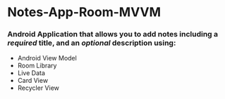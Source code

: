 # Notes-App-Room-MVVM
### Android Application that allows you to add notes including a *required* **title**, and an *optional* **description** using:
- Android View Model
- Room Library
- Live Data
- Card View
- Recycler View
